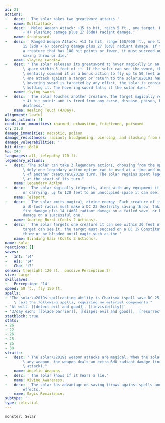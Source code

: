 ```yaml
---
ac: 21
actions:
-   desc: ' The solar makes two greatsword attacks.'
    name: Multiattack.
-   desc: ' Melee Weapon Attack: +15 to hit, reach 5 ft., one target. Hit: 22 (4d6
        + 8) slashing damage plus 27 (6d8) radiant damage.'
    name: Greatsword.
-   desc: ' Ranged Weapon Attack: +13 to hit, range 150/600 ft., one target. Hit:
        15 (2d8 + 6) piercing damage plus 27 (6d8) radiant damage. If the target is
        a creature that has 100 hit points or fewer, it must succeed on a DC 15 Constitution
        saving throw or die.'
    name: Slaying Longbow.
-   desc: " The solar releases its greatsword to hover magically in an unoccupied\
        \ space within 5 feet of it. If the solar can see the sword, the solar can\
        \ mentally command it as a bonus action to fly up to 50 feet and either make\
        \ one attack against a target or return to the solar\u2019s hands. If the\
        \ hovering sword is targeted by any effect, the solar is considered to be\
        \ holding it. The hovering sword falls if the solar dies."
    name: Flying Sword.
-   desc: ' The solar touches another creature. The target magically regains 40 (8d8
        + 4) hit points and is freed from any curse, disease, poison, blindness, or
        deafness.'
    name: Healing Touch (4/Day).
alignment: lawful
bonus_actions: []
condition_immunities: charmed, exhaustion, frightened, poisoned
cr: 21.0
damage_immunities: necrotic, poison
damage_resistances: radiant; bludgeoning, piercing, and slashing from nonmagical attacks
damage_vulnerabilities: ''
hit_dice: 18d10
hp: 243
languages: all, telepathy 120 ft.
legendary_actions:
-   desc: "The solar can take 3 legendary actions, choosing from the options below.\
        \ Only one legendary action option can be used at a time and only at the end\
        \ of another creature\u2019s turn. The solar regains spent legendary actions\
        \ at the start of its turn."
    name: Legendary Action
-   desc: ' The solar magically teleports, along with any equipment it is wearing
        or carrying, up to 120 feet to an unoccupied space it can see.'
    name: Teleport.
-   desc: ' The solar emits magical, divine energy. Each creature of its choice in
        a 10-foot radius must make a DC 23 Dexterity saving throw, taking 14 (4d6)
        fire damage plus 14 (4d6) radiant damage on a failed save, or half as much
        damage on a successful one.'
    name: Searing Burst (Costs 2 Actions).
-   desc: ' The solar targets one creature it can see within 30 feet of it. If the
        target can see it, the target must succeed on a DC 15 Constitution saving
        throw or be blinded until magic such as the '
    name: Blinding Gaze (Costs 3 Actions).
name: Solar
reactions: []
saves:
-   Int: '14'
-   Wis: '14'
-   Cha: '17'
senses: truesight 120 ft., passive Perception 24
size: Large
skillsaves:
-   Perception: '14'
speed: 50 ft., fly 150 ft.
spells:
- "The solar\u2019s spellcasting ability is Charisma (spell save DC 25). It can innately\
    \ cast the following spells, requiring no material components:"
- 'At will: [[detect evil and good]], [[invisibility]]'
- '3/day each: [[blade barrier]], [[dispel evil and good]], [[resurrection]]'
statblock: true
stats:
- 26
- 22
- 26
- 25
- 25
- 30
straits:
-   desc: " The solar\u2019s weapon attacks are magical. When the solar hits with\
        \ any weapon, the weapon deals an extra 6d8 radiant damage (included in the\
        \ attack)."
    name: Angelic Weapons.
-   desc: ' The solar knows if it hears a lie.'
    name: Divine Awareness.
-   desc: ' The solar has advantage on saving throws against spells and other magical
        effects.'
    name: Magic Resistance.
subtype: ''
type: celestial
---
```

```statblock
monster: Solar
```